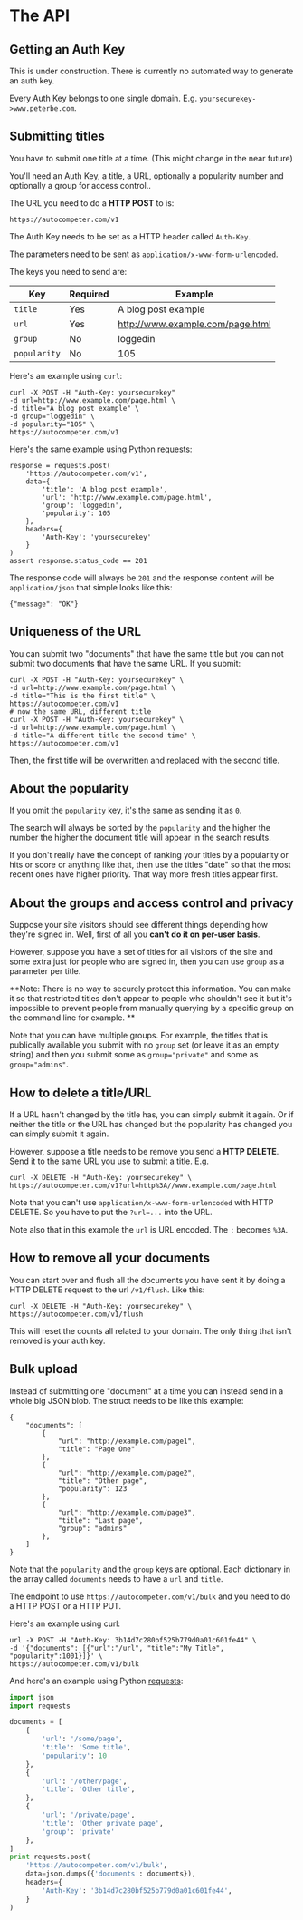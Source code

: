 # The API

## Getting an Auth Key

This is under construction. There is currently no automated way to generate
an auth key.

Every Auth Key belongs to one single domain. E.g. `yoursecurekey->www.peterbe.com`.

## Submitting titles

You have to submit one title at a time. (This might change in the near future)

You'll need an Auth Key, a title, a URL, optionally a popularity number and
optionally a group for access control..

The URL you need to do a **HTTP POST** to is:

    https://autocompeter.com/v1

The Auth Key needs to be set as a HTTP header called `Auth-Key`.

The parameters need to be sent as `application/x-www-form-urlencoded`.

The keys you need to send are:

| Key          | Required | Example                          |
|--------------|----------|----------------------------------|
| `title`      | Yes      | A blog post example              |
| `url`        | Yes      | http://www.example.com/page.html |
| `group`      | No       | loggedin                         |
| `popularity` | No       | 105                              |

Here's an example using `curl`:

    curl -X POST -H "Auth-Key: yoursecurekey"
    -d url=http://www.example.com/page.html \
    -d title="A blog post example" \
    -d group="loggedin" \
    -d popularity="105" \
    https://autocompeter.com/v1

Here's the same example using Python [requests](http://requests.readthedocs.org/):

    response = requests.post(
        'https://autocompeter.com/v1',
        data={
            'title': 'A blog post example',
            'url': 'http://www.example.com/page.html',
            'group': 'loggedin',
            'popularity': 105
        },
        headers={
            'Auth-Key': 'yoursecurekey'
        }
    )
    assert response.status_code == 201

The response code will always be `201` and the response content will be
`application/json` that simple looks like this:

    {"message": "OK"}

## Uniqueness of the URL

You can submit two "documents" that have the same title but you can not submit
two documents that have the same URL. If you submit:

    curl -X POST -H "Auth-Key: yoursecurekey" \
    -d url=http://www.example.com/page.html \
    -d title="This is the first title" \
    https://autocompeter.com/v1
    # now the same URL, different title
    curl -X POST -H "Auth-Key: yoursecurekey" \
    -d url=http://www.example.com/page.html \
    -d title="A different title the second time" \
    https://autocompeter.com/v1

Then, the first title will be overwritten and replaced with the second title.

## About the popularity

If you omit the `popularity` key, it's the same as sending it as `0`.

The search will always be sorted by the `popularity` and the higher the number
the higher the document title will appear in the search results.

If you don't really have the concept of ranking your titles by a popularity
or hits or score or anything like that, then use the titles "date" so that
the most recent ones have higher priority. That way more fresh titles appear
first.

## About the groups and access control and privacy

Suppose your site visitors should see different things depending how they're
signed in. Well, first of all you **can't do it on per-user basis**.

However, suppose you have a set of titles for all visitors of the site
and some extra just for people who are signed in, then you can use `group`
as a parameter per title.

**Note: There is no way to securely protect this information. You can
make it so that restricted titles don't appear to people who shouldn't see
it but it's impossible to prevent people from manually querying by a
specific group on the command line for example. **

Note that you can have multiple groups. For example, the titles that is
publically available you submit with no `group` set (or leave it as
an empty string) and then you submit some as `group="private"` and some
as `group="admins"`.

## How to delete a title/URL

If a URL hasn't changed by the title has, you can simply submit it again.
Or if neither the title or the URL has changed but the popularity has changed
you can simply submit it again.

However, suppose a title needs to be remove you send a **HTTP DELETE**. Send
 it to the same URL you use to submit a title. E.g.

    curl -X DELETE -H "Auth-Key: yoursecurekey" \
    https://autocompeter.com/v1?url=http%3A//www.example.com/page.html

Note that you can't use `application/x-www-form-urlencoded` with HTTP DELETE.
So you have to put the `?url=...` into the URL.

Note also that in this example the `url` is URL encoded. The `:` becomes `%3A`.

## How to remove all your documents

You can start over and flush all the documents you have sent it by doing
a HTTP DELETE request to the url `/v1/flush`. Like this:

    curl -X DELETE -H "Auth-Key: yoursecurekey" \
    https://autocompeter.com/v1/flush

This will reset the counts all related to your domain. The only thing that
isn't removed is your auth key.

## Bulk upload

Instead of submitting one "document" at a time you can instead send in a
whole big JSON blob. The struct needs to be like this example:

    {
        "documents": [
            {
                "url": "http://example.com/page1",
                "title": "Page One"
            },
            {
                "url": "http://example.com/page2",
                "title": "Other page",
                "popularity": 123
            },
            {
                "url": "http://example.com/page3",
                "title": "Last page",
                "group": "admins"
            },
        ]
    }

Note that the `popularity` and the `group` keys are optional. Each
dictionary in the array called `documents` needs to have a `url` and `title`.

The endpoint to use `https://autocompeter.com/v1/bulk` and you need to do a
HTTP POST or a HTTP PUT.

Here's an example using curl:

    url -X POST -H "Auth-Key: 3b14d7c280bf525b779d0a01c601fe44" \
    -d '{"documents": [{"url":"/url", "title":"My Title", "popularity":1001}]}' \
    https://autocompeter.com/v1/bulk

And here's an example using
Python [requests](http://requests.readthedocs.org/en/latest/):


```python
import json
import requests

documents = [
    {
        'url': '/some/page',
        'title': 'Some title',
        'popularity': 10
    },
    {
        'url': '/other/page',
        'title': 'Other title',
    },
    {
        'url': '/private/page',
        'title': 'Other private page',
        'group': 'private'
    },
]
print requests.post(
    'https://autocompeter.com/v1/bulk',
    data=json.dumps({'documents': documents}),
    headers={
        'Auth-Key': '3b14d7c280bf525b779d0a01c601fe44',
    }
)
```
